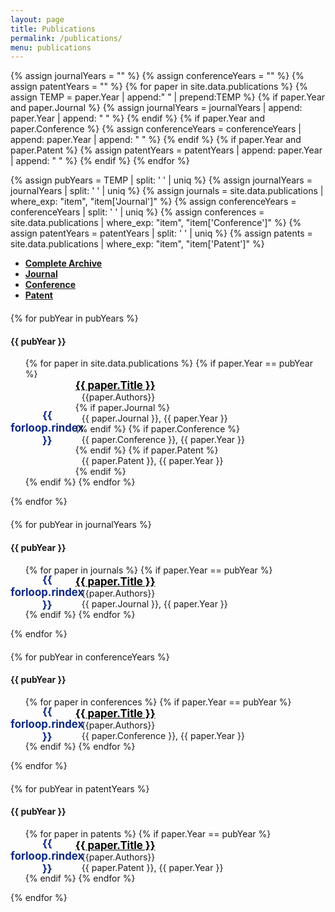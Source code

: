 ```yaml
---
layout: page
title: Publications
permalink: /publications/
menu: publications
---
```


{% assign journalYears = "" %}
{% assign conferenceYears = "" %}
{% assign patentYears = "" %}
{% for paper in site.data.publications %}
{% assign TEMP = paper.Year | append:" " | prepend:TEMP %}
{% if paper.Year and paper.Journal %}
{% assign journalYears = journalYears | append: paper.Year | append: " " %}
{% endif %}
{% if paper.Year and paper.Conference %}
{% assign conferenceYears = conferenceYears | append: paper.Year | append: " " %}
{% endif %}
{% if paper.Year and paper.Patent %}
{% assign patentYears = patentYears | append: paper.Year | append: " " %}
{% endif %}
{% endfor %}

{% assign pubYears = TEMP | split: ' ' | uniq %}
{% assign journalYears = journalYears | split: ' ' | uniq %}
{% assign journals = site.data.publications | where_exp: "item", "item['Journal']" %}
{% assign conferenceYears = conferenceYears | split: ' ' | uniq %}
{% assign conferences = site.data.publications | where_exp: "item", "item['Conference']" %}
{% assign patentYears = patentYears | split: ' ' | uniq %}
{% assign patents = site.data.publications | where_exp: "item", "item['Patent']" %}

<div id="myTabs" class="mb-4">
  <ul class="nav nav-tabs" style=" font-weight: bold;">
    <li class="nav-item">
      <a class="nav-link active" id="Total-tab" data-toggle="tab" href="#Total">Complete Archive</a>
    </li>
    <li class="nav-item">
      <a class="nav-link" id="Journal-tab" data-toggle="tab" href="#Journal">Journal</a>
    </li>
    <li class="nav-item">
      <a class="nav-link" id="Conference-tab" data-toggle="tab" href="#Conference">Conference</a>
    </li>
    <li class="nav-item">
      <a class="nav-link" id="Patent-tab" data-toggle="tab" href="#Patent">Patent</a>
    </li>
  </ul>

  <div class="tab-content">
    <div class="tab-pane fade show active" id="Total">
      <div class="row" id="publications">
        <section class="col-sm-12" style="margin-top: 20px;">
          {% for pubYear in pubYears %}
            <div class="card shadow mb-4">
              <h4 class="card-header"><strong>{{ pubYear }}</strong></h4>
              <ul class="card-body" >
                {% for paper in site.data.publications %}
                {% if paper.Year == pubYear %}
                  <li class="mb-2" style="margin-left:10px; list-style: none;">
                    <div style="display: flex; align-items: center; justify-content: center;">
                      <div style="width: 50px; height: 50px; margin-right: 20px;
                          text-align: center; display: flex; align-items: center; justify-content: center;
                          background-color: {% cycle '#5B8BC8','#D1E1FA' %}; border-radius: 50%; color: #0B2784;">
                        <strong><big>{{ forloop.rindex }}</big></strong>
                      </div>
                      <div style="flex: 1;">
                        <div>
                          <strong><big><a style="color: black; margin-top: 50px;" href="{{ paper.Link }}" target="_blank">{{ paper.Title }}</a></big></strong>
                        </div>
                        <div style="margin-left: 10px; margin-top: 0px;">
                          {{paper.Authors}}
                        </div>
                        {% if paper.Journal %}
                        <div style="margin-left: 10px; margin-top: 0px;">
                          {{ paper.Journal }}, {{ paper.Year }}
                        </div>
                        {% endif %}
                        {% if paper.Conference %}
                        <div style="margin-left: 10px; margin-top: 0px;">
                          {{ paper.Conference }}, {{ paper.Year }}
                        </div>
                        {% endif %}
                        {% if paper.Patent %}
                        <div style="margin-left: 10px; margin-top: 0px;">
                          {{ paper.Patent }}, {{ paper.Year }}
                        </div>
                        {% endif %}
                      </div>
                    </div>
                  </li>
                {% endif %}
                {% endfor %}
              </ul>
            </div>
          {% endfor %}
        </section>
      </div>
    </div>
    <div class="tab-pane fade" id="Journal">
      <div class="row" id="publications">
        <section class="col-sm-12" style="margin-top: 20px;">
          {% for pubYear in journalYears %}
            <div class="card shadow mb-4">
              <h4 class="card-header"><strong>{{ pubYear }}</strong></h4>
              <ul class="card-body" >
                {% for paper in journals %}
                  {% if paper.Year == pubYear %}
                    <li class="mb-2" style="margin-left:10px; list-style: none;">
                      <div style="display: flex; align-items: center; justify-content: center;">
                        <div style="width: 50px; height: 50px; margin-right: 20px;
                            text-align: center; display: flex; align-items: center; justify-content: center;
                            background-color: {% cycle '#5B8BC8','#D1E1FA' %}; border-radius: 50%; color: #0B2784;">
                          <strong><big>{{ forloop.rindex }}</big></strong>
                        </div>
                        <div style="flex: 1;">
                          <div>
                            <strong><big><a style="color: black; margin-top: 50px;" href="{{ paper.Link }}" target="_blank">{{ paper.Title }}</a></big></strong>
                          </div>
                          <div style="margin-left: 10px; margin-top: 0px;">
                            {{paper.Authors}}
                          </div>
                          <div style="margin-left: 10px; margin-top: 0px;">
                            {{ paper.Journal }}, {{ paper.Year }}
                          </div>
                        </div>
                      </div>
                    </li>
                  {% endif %}
                {% endfor %}
              </ul>
            </div>
          {% endfor %}
        </section>
      </div>
    </div>
    <div class="tab-pane fade" id="Conference">
      <div class="row" id="publications">
        <section class="col-sm-12" style="margin-top: 20px;">
          {% for pubYear in conferenceYears %}
            <div class="card shadow mb-4">
              <h4 class="card-header"><strong>{{ pubYear }}</strong></h4>
              <ul class="card-body" >
                {% for paper in conferences %}
                  {% if paper.Year == pubYear %}
                    <li class="mb-2" style="margin-left:10px; list-style: none;">
                      <div style="display: flex; align-items: center; justify-content: center;">
                        <div style="width: 50px; height: 50px; margin-right: 20px;
                            text-align: center; display: flex; align-items: center; justify-content: center;
                            background-color: {% cycle '#5B8BC8','#D1E1FA' %}; border-radius: 50%; color: #0B2784;">
                          <strong><big>{{ forloop.rindex }}</big></strong>
                        </div>
                        <div style="flex: 1;">
                          <div>
                            <strong><big><a style="color: black; margin-top: 50px;" href="{{ paper.Link }}" target="_blank">{{ paper.Title }}</a></big></strong>
                          </div>
                          <div style="margin-left: 10px; margin-top: 0px;">
                            {{paper.Authors}}
                          </div>
                          <div style="margin-left: 10px; margin-top: 0px;">
                            {{ paper.Conference }}, {{ paper.Year }}
                          </div>
                        </div>
                      </div>
                    </li>
                  {% endif %}
                {% endfor %}
              </ul>
            </div>
          {% endfor %}
        </section>
      </div>
    </div>
    <div class="tab-pane fade" id="Patent">
      <div class="row" id="publications">
        <section class="col-sm-12" style="margin-top: 20px;">
          {% for pubYear in patentYears %}
            <div class="card shadow mb-4">
              <h4 class="card-header"><strong>{{ pubYear }}</strong></h4>
              <ul class="card-body" >
                {% for paper in patents %}
                  {% if paper.Year == pubYear %}
                    <li class="mb-2" style="margin-left:10px; list-style: none;">
                      <div style="display: flex; align-items: center; justify-content: center;">
                        <div style="width: 50px; height: 50px; margin-right: 20px;
                            text-align: center; display: flex; align-items: center; justify-content: center;
                            background-color: {% cycle '#5B8BC8','#D1E1FA' %}; border-radius: 50%; color: #0B2784;">
                          <strong><big>{{ forloop.rindex }}</big></strong>
                        </div>
                        <div style="flex: 1;">
                          <div>
                            <strong><big><a style="color: black; margin-top: 50px;" href="{{ paper.Link }}" target="_blank">{{ paper.Title }}</a></big></strong>
                          </div>
                          <div style="margin-left: 10px; margin-top: 0px;">
                            {{paper.Authors}}
                          </div>
                          <div style="margin-left: 10px; margin-top: 0px;">
                            {{ paper.Patent }}, {{ paper.Year }}
                          </div>
                        </div>
                      </div>
                    </li>
                  {% endif %}
                {% endfor %}
              </ul>
            </div>
          {% endfor %}
        </section>
      </div>
    </div>

  </div>
</div>
